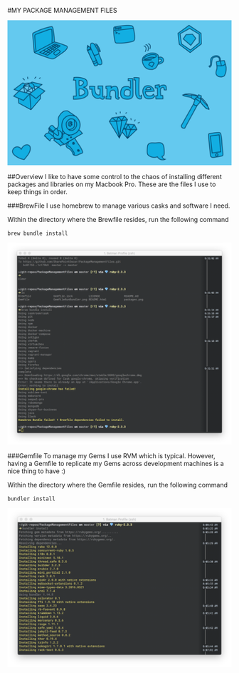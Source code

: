 #MY PACKAGE MANAGEMENT FILES  

![alt text](packages.png "Package Management on My Macbook Pro")

##Overview
I like to have some control to the chaos of installing different packages and libraries on my Macbook Pro.  These are the files I use to keep things in order.

###BrewFile
I use homebrew to manage various casks and software I need.

Within the directory where the Brewfile resides, run the following command

```shell
brew bundle install
```

![alt text](BrewBundleInstall.png "The command to run for updating and installing Casks")

###Gemfile
To manage my Gems I use RVM which is typical.  However, having a Gemfile to replicate my Gems across development machines is a nice thing to have :)

Within the directory where the Gemfile resides, run the following command

```shell
bundler install
```
![alt text](GemfileRunBundler.png "The command to run for updating and installing Gems")